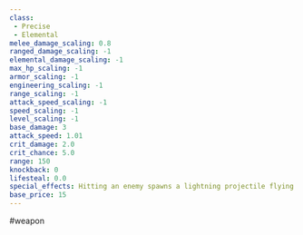 ```yaml
---
class: 
 - Precise
 - Elemental
melee_damage_scaling: 0.8
ranged_damage_scaling: -1
elemental_damage_scaling: -1
max_hp_scaling: -1
armor_scaling: -1
engineering_scaling: -1
range_scaling: -1
attack_speed_scaling: -1
speed_scaling: -1
level_scaling: -1
base_damage: 3
attack_speed: 1.01
crit_damage: 2.0
crit_chance: 5.0
range: 150
knockback: 0
lifesteal: 0.0
special_effects: Hitting an enemy spawns a lightning projectile flying towards another random enemy that bounces -/1/2/3 times and inflicts 5/8/12/15 + (100%) damage
base_price: 15
---
```

#weapon